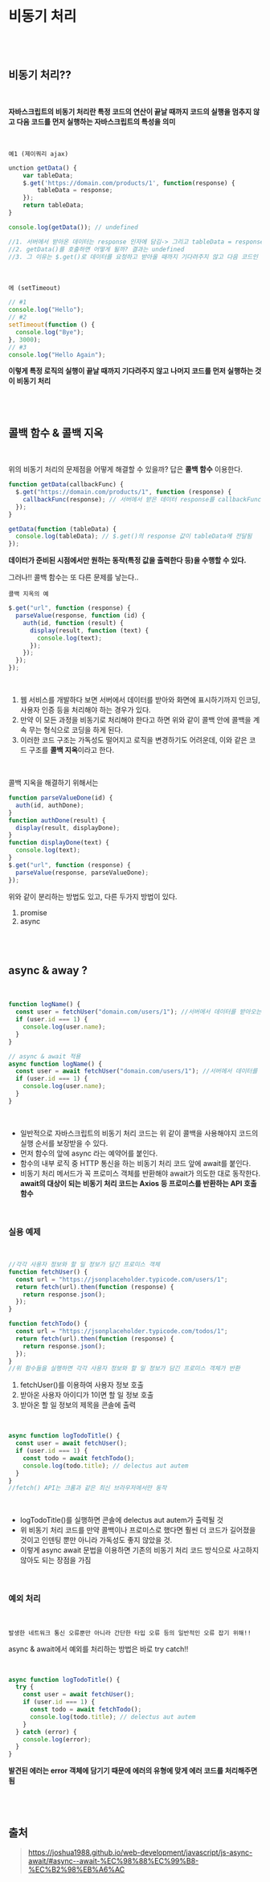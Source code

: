 # 비동기 처리

<br />
<br />

## 비동기 처리??

<br />

**자바스크립트의 비동기 처리란 특정 코드의 연산이 끝날 때까지 코드의 실행을 멈추지 않고 다음 코드를 먼저 실행하는 자바스크립트의 특성을 의미**

<br />

`예1 (제이쿼리 ajax)`

```js
unction getData() {
	var tableData;
	$.get('https://domain.com/products/1', function(response) {
		tableData = response;
	});
	return tableData;
}

console.log(getData()); // undefined

//1. 서버에서 받아온 데이터는 response 인자에 담김-> 그리고 tableData = response; 코드로 받아온 데이터를 tableData라는 변수에 저장
//2. getData()를 호출하면 어떻게 될까? 결과는 undefined
//3. 그 이유는 $.get()로 데이터를 요청하고 받아올 때까지 기다려주지 않고 다음 코드인 return tableData;를 실행했기 때문이다. 따라서, getData()의 결과 값은 초기 값을 설정하지 않은 tableData의 값 undefined를 출력한다.
```

<br />

`에 (setTimeout)`

```js
// #1
console.log("Hello");
// #2
setTimeout(function () {
  console.log("Bye");
}, 3000);
// #3
console.log("Hello Again");
```

**이렇게 특정 로직의 실행이 끝날 때까지 기다려주지 않고 나머지 코드를 먼저 실행하는 것이 비동기 처리**

<br />
<br />

## 콜백 함수 & 콜백 지옥

<br />

위의 비동기 처리의 문제점을 어떻게 해결할 수 있을까?
답은 **콜백 함수** 이용한다.

```js
function getData(callbackFunc) {
  $.get("https://domain.com/products/1", function (response) {
    callbackFunc(response); // 서버에서 받은 데이터 response를 callbackFunc() 함수에 넘겨줌
  });
}

getData(function (tableData) {
  console.log(tableData); // $.get()의 response 값이 tableData에 전달됨
});
```

**데이터가 준비된 시점에서만 원하는 동작(특정 값을 출력한다 등)을 수행할 수 있다.**

그러나!! 콜백 함수는 또 다른 문제를 낳는다..

`콜백 지옥의 예`

```js
$.get("url", function (response) {
  parseValue(response, function (id) {
    auth(id, function (result) {
      display(result, function (text) {
        console.log(text);
      });
    });
  });
});
```

<br />

1. 웹 서비스를 개발하다 보면 서버에서 데이터를 받아와 화면에 표시하기까지 인코딩, 사용자 인증 등을 처리해야 하는 경우가 있다.
2. 만약 이 모든 과정을 비동기로 처리해야 한다고 하면 위와 같이 콜백 안에 콜백을 계속 무는 형식으로 코딩을 하게 된다.
3. 이러한 코드 구조는 가독성도 떨어지고 로직을 변경하기도 어려운데, 이와 같은 코드 구조를 **콜백 지옥**이라고 한다.

<br />

콜백 지옥을 해결하기 위해서는

```js
function parseValueDone(id) {
  auth(id, authDone);
}
function authDone(result) {
  display(result, displayDone);
}
function displayDone(text) {
  console.log(text);
}
$.get("url", function (response) {
  parseValue(response, parseValueDone);
});
```

위와 같이 분리하는 방법도 있고, 다른 두가지 방법이 있다.

1. promise
2. async

<br />
<br />

## async & away ?

<br />

```js
function logName() {
  const user = fetchUser("domain.com/users/1"); //서버에서 데이터를 받아오는 HTTP 통신 코드
  if (user.id === 1) {
    console.log(user.name);
  }
}

// async & await 적용
async function logName() {
  const user = await fetchUser("domain.com/users/1"); //서버에서 데이터를 받아오는 HTTP 통신 코드
  if (user.id === 1) {
    console.log(user.name);
  }
}
```

<br />

- 일반적으로 자바스크립트의 비동기 처리 코드는 위 같이 콜백을 사용해야지 코드의 실행 순서를 보장받을 수 있다.
- 먼저 함수의 앞에 async 라는 예약어를 붙인다.
- 함수의 내부 로직 중 HTTP 통신을 하는 비동기 처리 코드 앞에 await를 붙인다.
- 비동기 처리 메서드가 꼭 프로미스 객체를 반환해야 await가 의도한 대로 동작한다.
  **await의 대상이 되는 비동기 처리 코드는 Axios 등 프로미스를 반환하는 API 호출 함수**

<br />

### 실용 예제

<br />

```js
//각각 사용자 정보와 할 일 정보가 담긴 프로미스 객체
function fetchUser() {
  const url = "https://jsonplaceholder.typicode.com/users/1";
  return fetch(url).then(function (response) {
    return response.json();
  });
}

function fetchTodo() {
  const url = "https://jsonplaceholder.typicode.com/todos/1";
  return fetch(url).then(function (response) {
    return response.json();
  });
}
//위 함수들을 실행하면 각각 사용자 정보와 할 일 정보가 담긴 프로미스 객체가 반환
```

1. fetchUser()를 이용하여 사용자 정보 호출
2. 받아온 사용자 아이디가 1이면 할 일 정보 호출
3. 받아온 할 일 정보의 제목을 콘솔에 출력

<br />

```js
async function logTodoTitle() {
  const user = await fetchUser();
  if (user.id === 1) {
    const todo = await fetchTodo();
    console.log(todo.title); // delectus aut autem
  }
}
//fetch() API는 크롬과 같은 최신 브라우저에서만 동작
```

<br />

- logTodoTitle()를 실행하면 콘솔에 delectus aut autem가 출력될 것
- 위 비동기 처리 코드를 만약 콜백이나 프로미스로 했다면 훨씬 더 코드가 길어졌을 것이고 인덴팅 뿐만 아니라 가독성도 좋지 않았을 것.
- 이렇게 async await 문법을 이용하면 기존의 비동기 처리 코드 방식으로 사고하지 않아도 되는 장점을 가짐

<br />

### 예외 처리

<br />

`발생한 네트워크 통신 오류뿐만 아니라 간단한 타입 오류 등의 일반적인 오류 잡기 위해!!`

async & await에서 예외를 처리하는 방법은 바로 try catch!!

<br />

```js
async function logTodoTitle() {
  try {
    const user = await fetchUser();
    if (user.id === 1) {
      const todo = await fetchTodo();
      console.log(todo.title); // delectus aut autem
    }
  } catch (error) {
    console.log(error);
  }
}
```

**발견된 에러는 error 객체에 담기기 때문에 에러의 유형에 맞게 에러 코드를 처리해주면 됨**

<br />
<br />

## 출처

> https://joshua1988.github.io/web-development/javascript/js-async-await/#async--await-%EC%98%88%EC%99%B8-%EC%B2%98%EB%A6%AC
